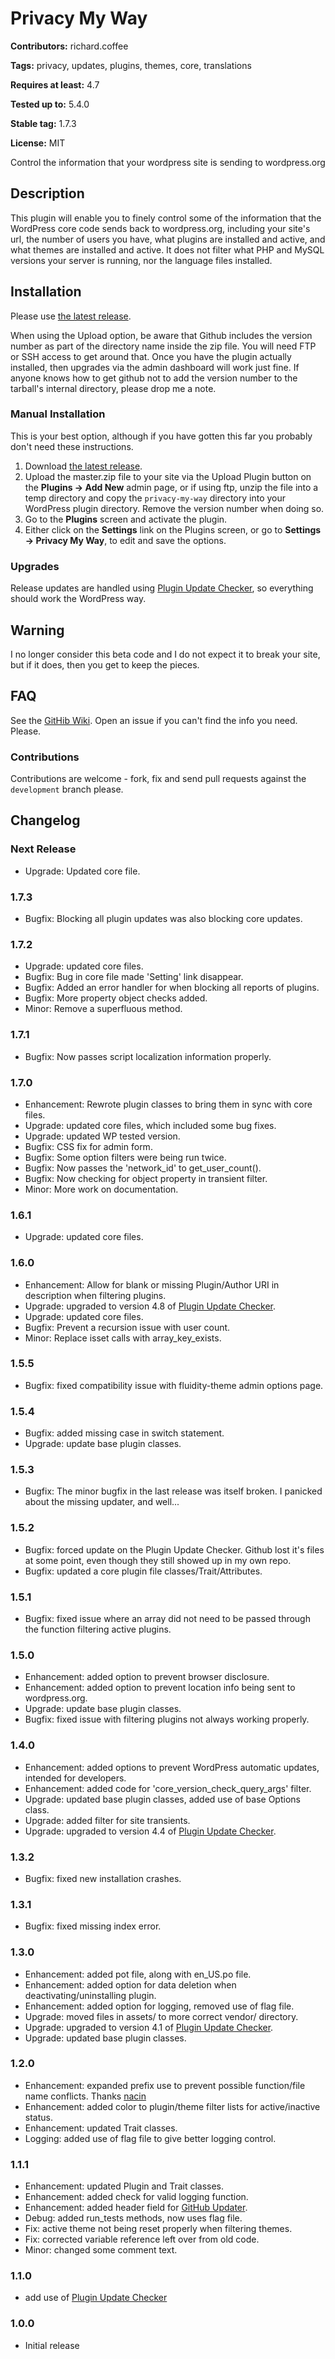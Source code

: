 
# Privacy My Way #

**Contributors:** richard.coffee


**Tags:** privacy, updates, plugins, themes, core, translations


**Requires at least:** 4.7


**Tested up to:** 5.4.0


**Stable tag:** 1.7.3


**License:** MIT


Control the information that your wordpress site is sending to wordpress.org

## Description

This plugin will enable you to finely control some of the information that the WordPress core code sends back to wordpress.org, including your site's url,
the number of users you have, what plugins are installed and active, and what themes are installed and active.  It does not filter what PHP and MySQL
versions your server is running, nor the language files installed.

## Installation

Please use [the latest release](https://github.com/RichardCoffee/privacy-my-way/releases/latest).

When using the Upload option, be aware that Github includes the version number as part of the directory name inside the zip file.  You will
need FTP or SSH access to get around that.  Once you have the plugin actually installed, then upgrades via the admin dashboard will work just fine.
If anyone knows how to get github not to add the version number to the tarball's internal directory, please drop me a note.

### Manual Installation

This is your best option, although if you have gotten this far you probably don't need these instructions.

1.  Download [the latest release](https://github.com/RichardCoffee/privacy-my-way/releases/latest).
2.  Upload the master.zip file to your site via the Upload Plugin button on the __Plugins -> Add New__ admin page,
    or if using ftp, unzip the file into a temp directory and copy the `privacy-my-way` directory into your WordPress
    plugin directory.  Remove the version number when doing so.
3.  Go to the __Plugins__ screen and activate the plugin.
4.  Either click on the __Settings__ link on the Plugins screen, or go to __Settings -> Privacy My Way__, to edit and save the options.

### Upgrades

Release updates are handled using [Plugin Update Checker](https://github.com/YahnisElsts/plugin-update-checker), so everything should work the WordPress way.

## Warning

I no longer consider this beta code and I do not expect it to break your site, but if it does, then you get to keep the pieces.

## FAQ

See the [GitHib Wiki](https://github.com/RichardCoffee/privacy-my-way/wiki).  Open an issue if you can't find the info you need.  Please.

### Contributions

Contributions are welcome - fork, fix and send pull requests against the `development` branch please.

## Changelog

### Next Release
* Upgrade:  Updated core file.

### 1.7.3
* Bugfix:  Blocking all plugin updates was also blocking core updates.

### 1.7.2
* Upgrade:  updated core files.
* Bugfix:  Bug in core file made 'Setting' link disappear.
* Bugfix:  Added an error handler for when blocking all reports of plugins.
* Bugfix:  More property object checks added.
* Minor:  Remove a superfluous method.

### 1.7.1
* Bugfix:  Now passes script localization information properly.

### 1.7.0
* Enhancement:  Rewrote plugin classes to bring them in sync with core files.
* Upgrade:  updated core files, which included some bug fixes.
* Upgrade:  updated WP tested version.
* Bugfix:  CSS fix for admin form.
* Bugfix:  Some option filters were being run twice.
* Bugfix:  Now passes the 'network_id' to get_user_count().
* Bugfix:  Now checking for object property in transient filter.
* Minor:  More work on documentation.

### 1.6.1
* Upgrade:  updated core files.

### 1.6.0
* Enhancement:  Allow for blank or missing Plugin/Author URI in description when filtering plugins.
* Upgrade:  upgraded to version 4.8 of [Plugin Update Checker](https://github.com/YahnisElsts/plugin-update-checker).
* Upgrade:  updated core files.
* Bugfix:  Prevent a recursion issue with user count.
* Minor:  Replace isset calls with array_key_exists.

### 1.5.5
* Bugfix:  fixed compatibility issue with fluidity-theme admin options page.

### 1.5.4
* Bugfix:   added missing case in switch statement.
* Upgrade:  update base plugin classes.

### 1.5.3
* Bugfix:  The minor bugfix in the last release was itself broken.  I panicked about the missing updater, and well...

### 1.5.2
* Bugfix:  forced update on the Plugin Update Checker.  Github lost it's files at some point, even though they still showed up in my own repo.
* Bugfix:  updated a core plugin file classes/Trait/Attributes.

### 1.5.1
* Bugfix: fixed issue where an array did not need to be passed through the function filtering active plugins.

### 1.5.0
* Enhancement:  added option to prevent browser disclosure.
* Enhancement:  added option to prevent location info being sent to wordpress.org.
* Upgrade:  update base plugin classes.
* Bugfix:  fixed issue with filtering plugins not always working properly.

### 1.4.0
* Enhancement:  added options to prevent WordPress automatic updates, intended for developers.
* Enhancement:  added code for 'core_version_check_query_args' filter.
* Upgrade:  updated base plugin classes, added use of base Options class.
* Upgrade:  added filter for site transients.
* Upgrade:  upgraded to version 4.4 of [Plugin Update Checker](https://github.com/YahnisElsts/plugin-update-checker).

### 1.3.2
* Bugfix:  fixed new installation crashes.

### 1.3.1
* Bugfix:  fixed missing index error.

### 1.3.0
* Enhancement:  added pot file, along with en_US.po file.
* Enhancement:  added option for data deletion when deactivating/uninstalling plugin.
* Enhancement:  added option for logging, removed use of flag file.
* Upgrade:  moved files in assets/ to more correct vendor/ directory.
* Upgrade:  upgraded to version 4.1 of [Plugin Update Checker](https://github.com/YahnisElsts/plugin-update-checker).
* Upgrade:  updated base plugin classes.

### 1.2.0
* Enhancement:  expanded prefix use to prevent possible function/file name conflicts.  Thanks [nacin](https://nacin.com/2010/05/11/in-wordpress-prefix-everything/)
* Enhancement:  added color to plugin/theme filter lists for active/inactive status.
* Enhancement:  updated Trait classes.
* Logging:  added use of flag file to give better logging control.

### 1.1.1
* Enhancement:  updated Plugin and Trait classes.
* Enhancement:  added check for valid logging function.
* Enhancement:  added header field for [GitHub Updater](https://github.com/afragen/github-updater).
* Debug:  added run_tests methods, now uses flag file.
* Fix:  active theme not being reset properly when filtering themes.
* Fix:  corrected variable reference left over from old code.
* Minor:  changed some comment text.

### 1.1.0
* add use of [Plugin Update Checker](https://github.com/YahnisElsts/plugin-update-checker)

### 1.0.0
* Initial release

